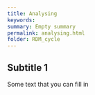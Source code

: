 ```yaml
---
title: Analysing
keywords:
summary: Empty summary
permalink: analysing.html
folder: RDM_cycle
---
```


## Subtitle 1

Some text that you can fill in